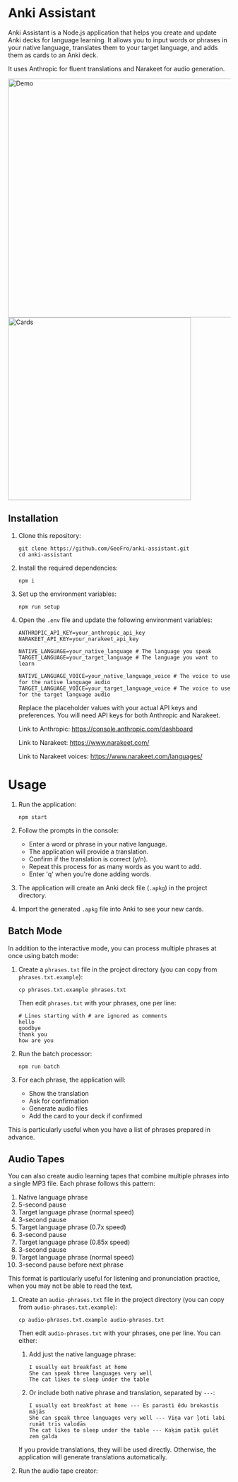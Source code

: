# Anki Assistant

Anki Assistant is a Node.js application that helps you create and update Anki decks for language learning. It allows you to input words or phrases in your native language, translates them to your target language, and adds them as cards to an Anki deck.

It uses Anthropic for fluent translations and Narakeet for audio generation.

<img width="541" alt="Demo" src="https://github.com/user-attachments/assets/0156ba34-6bbb-4f2b-a4fb-f85b00c76734">

<img width="414" alt="Cards" src="https://github.com/user-attachments/assets/cc34f70f-4850-44eb-83cc-a9c7d26b06ac">

## Installation

1. Clone this repository:

   ```
   git clone https://github.com/GeoFro/anki-assistant.git
   cd anki-assistant
   ```

2. Install the required dependencies:

   ```
   npm i
   ```

3. Set up the environment variables:

   ```
   npm run setup
   ```

4. Open the `.env` file and update the following environment variables:

   ```
   ANTHROPIC_API_KEY=your_anthropic_api_key
   NARAKEET_API_KEY=your_narakeet_api_key

   NATIVE_LANGUAGE=your_native_language # The language you speak
   TARGET_LANGUAGE=your_target_language # The language you want to learn

   NATIVE_LANGUAGE_VOICE=your_native_language_voice # The voice to use for the native language audio
   TARGET_LANGUAGE_VOICE=your_target_language_voice # The voice to use for the target language audio
   ```

   Replace the placeholder values with your actual API keys and preferences.
   You will need API keys for both Anthropic and Narakeet.

   Link to Anthropic: https://console.anthropic.com/dashboard

   Link to Narakeet: https://www.narakeet.com/

   Link to Narakeet voices: https://www.narakeet.com/languages/

# Usage

1. Run the application:

   ```
   npm start
   ```

2. Follow the prompts in the console:

   - Enter a word or phrase in your native language.
   - The application will provide a translation.
   - Confirm if the translation is correct (y/n).
   - Repeat this process for as many words as you want to add.
   - Enter 'q' when you're done adding words.

3. The application will create an Anki deck file (`.apkg`) in the project directory.

4. Import the generated `.apkg` file into Anki to see your new cards.

## Batch Mode

In addition to the interactive mode, you can process multiple phrases at once using batch mode:

1. Create a `phrases.txt` file in the project directory (you can copy from `phrases.txt.example`):

   ```
   cp phrases.txt.example phrases.txt
   ```

   Then edit `phrases.txt` with your phrases, one per line:

   ```
   # Lines starting with # are ignored as comments
   hello
   goodbye
   thank you
   how are you
   ```

2. Run the batch processor:

   ```
   npm run batch
   ```

3. For each phrase, the application will:
   - Show the translation
   - Ask for confirmation
   - Generate audio files
   - Add the card to your deck if confirmed

This is particularly useful when you have a list of phrases prepared in advance.

## Audio Tapes

You can also create audio learning tapes that combine multiple phrases into a single MP3 file. Each phrase follows this pattern:

1. Native language phrase
2. 5-second pause
3. Target language phrase (normal speed)
4. 3-second pause
5. Target language phrase (0.7x speed)
6. 3-second pause
7. Target language phrase (0.85x speed)
8. 3-second pause
9. Target language phrase (normal speed)
10. 3-second pause before next phrase

This format is particularly useful for listening and pronunciation practice, when you may not be able to read the text.

1. Create an `audio-phrases.txt` file in the project directory (you can copy from `audio-phrases.txt.example`):

   ```
   cp audio-phrases.txt.example audio-phrases.txt
   ```

   Then edit `audio-phrases.txt` with your phrases, one per line. You can either:

   1. Add just the native language phrase:

      ```
      I usually eat breakfast at home
      She can speak three languages very well
      The cat likes to sleep under the table
      ```

   2. Or include both native phrase and translation, separated by `---`:
      ```
      I usually eat breakfast at home --- Es parasti ēdu brokastis mājās
      She can speak three languages very well --- Viņa var ļoti labi runāt trīs valodās
      The cat likes to sleep under the table --- Kaķim patīk gulēt zem galda
      ```

   If you provide translations, they will be used directly. Otherwise, the application will generate translations automatically.

2. Run the audio tape creator:

   ```

   ```
